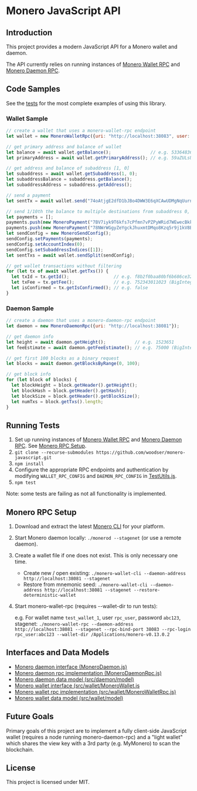 # Monero JavaScript API

## Introduction

This project provides a modern JavaScript API for a Monero wallet and daemon.

The API currently relies on running instances of [Monero Wallet RPC](https://getmonero.org/resources/developer-guides/wallet-rpc.html) and [Monero Daemon RPC](https://getmonero.org/resources/developer-guides/daemon-rpc.html).

## Code Samples

See the [tests](tests) for the most complete examples of using this library.

### Wallet Sample

```js
// create a wallet that uses a monero-wallet-rpc endpoint
let wallet = new MoneroWalletRpc({uri: "http://localhost:38083", user: "rpc_user", pass: "abc123"});

// get primary address and balance of wallet
let balance = await wallet.getBalance();               // e.g. 533648366742 (BigInteger)
let primaryAddress = await wallet.getPrimaryAddress(); // e.g. 59aZULsUF3YNSKGiHz4JPMfjGYkm1S4TB3sPsTr3j85HhXb9crZqGa7jJ8cA87U48kT5wzi2VzGZnN2PKojEwoyaHqtpeZh

// get address and balance of subaddress [1, 0]
let subaddress = await wallet.getSubaddress(1, 0);
let subaddressBalance = subaddress.getBalance();
let subaddressAddress = subaddress.getAddress();

// send a payment
let sentTx = await wallet.send("74oAtjgE2dfD1bJBo4DWW3E6qXCAwUDMgNqUurnX9b2xUvDTwMwExiXDkZskg7Vct37tRGjzHRqL4gH4H3oag3YyMYJzrNp", new BigInteger(50000));

// send 1/10th the balance to multiple destinations from subaddress 0, 1 which can be split into multiple transactions
let payments = [];
payments.push(new MoneroPayment("7BV7iyk9T6kfs7cPfmn7vPZPyWRid7WEwecBkkVr8fpw9MmUgXTPtvMKXuuzqKyr2BegWMhEcGGEt5vNkmJEtgnRFUAvf29", new BigInteger(50000)));
payments.push(new MoneroPayment("78NWrWGgyZeYgckJhuxmtDMqo8Kzq5r9j1kV8BQXGq5CDnECz2KjQeBDc3KKvdMQmR6TWtfbRaedgbSGmmwr1g8N1rBMdvW", new BigInteger(50000)));
let sendConfig = new MoneroSendConfig();
sendConfig.setPayments(payments);
sendConfig.setAccountIndex(0);
sendConfig.setSubaddressIndices([1]);
let sentTxs = await wallet.sendSplit(sendConfig);

// get wallet transactions without filtering
for (let tx of await wallet.getTxs()) {
  let txId = tx.getId();                 // e.g. f8b2f0baa80bf6b686ce32f99ff7bb15a0f198baf7aed478e933ee9a73c69f80
  let txFee = tx.getFee();               // e.g. 752343011023 (BigInteger)
  let isConfirmed = tx.getIsConfirmed(); // e.g. false
}
```

### Daemon Sample

```js
// create a daemon that uses a monero-daemon-rpc endpoint
let daemon = new MoneroDaemonRpc({uri: "http://localhost:38081"});

// get daemon info
let height = await daemon.getHeight();           // e.g. 1523651
let feeEstimate = await daemon.getFeeEstimate(); // e.g. 75000 (BigInteger)

// get first 100 blocks as a binary request
let blocks = await daemon.getBlocksByRange(0, 100);

// get block info
for (let block of blocks) {
  let blockHeight = block.getHeader().getHeight();
  let blockHash = block.getHeader().getHash();
  let blockSize = block.getHeader().getBlockSize();
  let numTxs = block.getTxs().length;
}
```

## Running Tests

1. Set up running instances of [Monero Wallet RPC](https://getmonero.org/resources/developer-guides/wallet-rpc.html) and [Monero Daemon RPC](https://getmonero.org/resources/developer-guides/daemon-rpc.html).  See [Monero RPC Setup](#monero-rpc-setup).
2. `git clone --recurse-submodules https://github.com/woodser/monero-javascript.git`
3. `npm install`
4. Configure the appropriate RPC endpoints and authentication by modifying `WALLET_RPC_CONFIG` and `DAEMON_RPC_CONFIG` in [TestUtils.js](tests/TestUtils.js).
5. `npm test`

Note: some tests are failing as not all functionality is implemented.

## Monero RPC Setup

1. Download and extract the latest [Monero CLI](https://getmonero.org/downloads/) for your platform.
2. Start Monero daemon locally: `./monerod --stagenet` (or use a remote daemon).
3. Create a wallet file if one does not exist.  This is only necessary one time.
	- Create new / open existing: `./monero-wallet-cli --daemon-address http://localhost:38081 --stagenet`
	- Restore from mnemonic seed: `./monero-wallet-cli --daemon-address http://localhost:38081 --stagenet --restore-deterministic-wallet`
4. Start monero-wallet-rpc (requires --wallet-dir to run tests):
	
	e.g. For wallet name `test_wallet_1`, user `rpc_user`, password `abc123`, stagenet: `./monero-wallet-rpc --daemon-address http://localhost:38081 --stagenet --rpc-bind-port 38083 --rpc-login rpc_user:abc123 --wallet-dir /Applications/monero-v0.13.0.2`

## Interfaces and Data Models

- [Monero daemon interface (MoneroDaemon.js)](src/daemon/MoneroDaemon.js)
- [Monero daemon rpc implementation (MoneroDaemonRpc.js)](src/daemon/MoneroDaemonRpc.js)
- [Monero daemon data model (src/daemon/model)](src/daemon/model)
- [Monero wallet interface (src/wallet/MoneroWallet.js](src/wallet/MoneroWallet.js)
- [Monero wallet rpc implementation (src/wallet/MoneroWalletRpc.js)](src/wallet/MoneroWalletRpc.js)
- [Monero wallet data model (src/wallet/model)](src/wallet/model)

## Future Goals

Primary goals of this project are to implement a fully client-side JavaScript wallet (requires a node running monero-daemon-rpc) and a "light wallet" which shares the view key with a 3rd party (e.g. MyMonero) to scan the blockchain.

## License

This project is licensed under MIT.